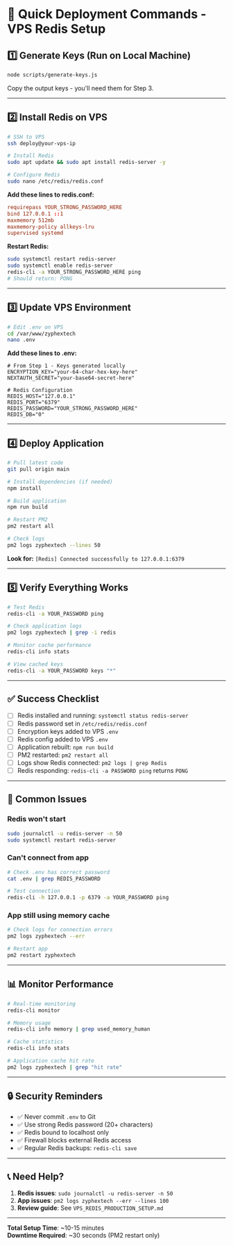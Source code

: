 # 🚀 Quick Deployment Commands - VPS Redis Setup

## 1️⃣ Generate Keys (Run on Local Machine)

```bash
node scripts/generate-keys.js
```

Copy the output keys - you'll need them for Step 3.

---

## 2️⃣ Install Redis on VPS

```bash
# SSH to VPS
ssh deploy@your-vps-ip

# Install Redis
sudo apt update && sudo apt install redis-server -y

# Configure Redis
sudo nano /etc/redis/redis.conf
```

**Add these lines to redis.conf:**
```conf
requirepass YOUR_STRONG_PASSWORD_HERE
bind 127.0.0.1 ::1
maxmemory 512mb
maxmemory-policy allkeys-lru
supervised systemd
```

**Restart Redis:**
```bash
sudo systemctl restart redis-server
sudo systemctl enable redis-server
redis-cli -a YOUR_STRONG_PASSWORD_HERE ping
# Should return: PONG
```

---

## 3️⃣ Update VPS Environment

```bash
# Edit .env on VPS
cd /var/www/zyphextech
nano .env
```

**Add these lines to .env:**
```env
# From Step 1 - Keys generated locally
ENCRYPTION_KEY="your-64-char-hex-key-here"
NEXTAUTH_SECRET="your-base64-secret-here"

# Redis Configuration
REDIS_HOST="127.0.0.1"
REDIS_PORT="6379"
REDIS_PASSWORD="YOUR_STRONG_PASSWORD_HERE"
REDIS_DB="0"
```

---

## 4️⃣ Deploy Application

```bash
# Pull latest code
git pull origin main

# Install dependencies (if needed)
npm install

# Build application
npm run build

# Restart PM2
pm2 restart all

# Check logs
pm2 logs zyphextech --lines 50
```

**Look for:** `[Redis] Connected successfully to 127.0.0.1:6379`

---

## 5️⃣ Verify Everything Works

```bash
# Test Redis
redis-cli -a YOUR_PASSWORD ping

# Check application logs
pm2 logs zyphextech | grep -i redis

# Monitor cache performance
redis-cli info stats

# View cached keys
redis-cli -a YOUR_PASSWORD keys "*"
```

---

## ✅ Success Checklist

- [ ] Redis installed and running: `systemctl status redis-server`
- [ ] Redis password set in `/etc/redis/redis.conf`
- [ ] Encryption keys added to VPS `.env`
- [ ] Redis config added to VPS `.env`
- [ ] Application rebuilt: `npm run build`
- [ ] PM2 restarted: `pm2 restart all`
- [ ] Logs show Redis connected: `pm2 logs | grep Redis`
- [ ] Redis responding: `redis-cli -a PASSWORD ping` returns `PONG`

---

## 🔧 Common Issues

### Redis won't start
```bash
sudo journalctl -u redis-server -n 50
sudo systemctl restart redis-server
```

### Can't connect from app
```bash
# Check .env has correct password
cat .env | grep REDIS_PASSWORD

# Test connection
redis-cli -h 127.0.0.1 -p 6379 -a YOUR_PASSWORD ping
```

### App still using memory cache
```bash
# Check logs for connection errors
pm2 logs zyphextech --err

# Restart app
pm2 restart zyphextech
```

---

## 📊 Monitor Performance

```bash
# Real-time monitoring
redis-cli monitor

# Memory usage
redis-cli info memory | grep used_memory_human

# Cache statistics
redis-cli info stats

# Application cache hit rate
pm2 logs zyphextech | grep "hit rate"
```

---

## 🔒 Security Reminders

- ✅ Never commit `.env` to Git
- ✅ Use strong Redis password (20+ characters)
- ✅ Redis bound to localhost only
- ✅ Firewall blocks external Redis access
- ✅ Regular Redis backups: `redis-cli save`

---

## 📞 Need Help?

1. **Redis issues**: `sudo journalctl -u redis-server -n 50`
2. **App issues**: `pm2 logs zyphextech --err --lines 100`
3. **Review guide**: See `VPS_REDIS_PRODUCTION_SETUP.md`

---

**Total Setup Time**: ~10-15 minutes  
**Downtime Required**: ~30 seconds (PM2 restart only)
